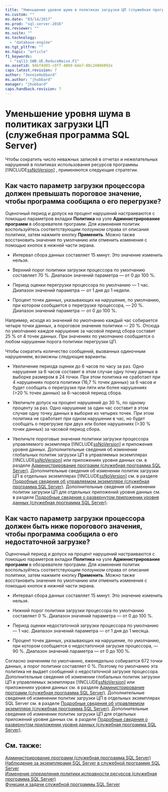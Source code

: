 ```yaml
---
title: "Уменьшение уровня шума в политиках загрузки ЦП (служебная программа SQL Server) | Microsoft Docs"
ms.custom: ""
ms.date: "03/14/2017"
ms.prod: "sql-server-2016"
ms.reviewer: ""
ms.suite: ""
ms.technology: 
  - "database-engine"
ms.tgt_pltfrm: ""
ms.topic: "article"
f1_keywords: 
  - "sql13.SWB.UE.ReduceNoise.F1"
ms.assetid: 94bf4d93-c0ff-4869-bde7-80c24866092e
caps.latest.revision: 7
author: "JennieHubbard"
ms.author: "jhubbard"
manager: "jhubbard"
caps.handback.revision: 7
---
```

# Уменьшение уровня шума в политиках загрузки ЦП (служебная программа SQL Server)
  Чтобы сократить число неважных записей в отчетах и нежелательных нарушений в политиках использования ресурсов программы [!INCLUDE[ssNoVersion](../../includes/ssnoversion-md.md)] , применяются следующие стратегии.  
  
## Как часто параметр загрузки процессора должен превышать пороговое значение, чтобы программа сообщила о его перегрузке?  
 Оценочный период и допуск на процент нарушений настраиваются с помощью параметров вкладки **Политика** на узле **Администрирование программ** в обозревателе программ. Для изменения политик воспользуйтесь соответствующим ползунком справа от описания политики, затем нажмите кнопку **Применить**. Можно также восстановить значения по умолчанию или отменить изменения с помощью кнопок в нижней части экрана.  
  
-   Интервал сбора данных составляет 15 минут. Это значение изменить нельзя.  
  
-   Верхний порог политики загрузки процессора по умолчанию составляет 70 %. Диапазон значений параметра — от 0 до 100 %.  
  
-   Период оценки перегрузки процессора по умолчанию — 1 час. Диапазон значений параметра — от 1 дня до 1 недели.  
  
-   Процент точек данных, указывающих на нарушение, по умолчанию, при котором сообщается о перегрузке процессора, — 20 %. Диапазон значений параметра — от 0 до 100 %.  
  
 Например, исходя из значений по умолчанию каждый час собирается четыре точки данных, а пороговое значение политики — 20 %. Отсюда по умолчанию каждое нарушение за часовой период сбора составит 25 % от 4 точек данных. При значениях по умолчанию сообщается о любом нарушении порога политики перегрузки ЦП.  
  
 Чтобы сократить количество сообщений, вызванных одиночным нарушением, возможны следующие варианты.  
  
-   Увеличение периода оценки до 6 часов по часу за раз. Одно нарушение за 6 часов составит в этом случае одну точку данных в выборке размером в 24 точки. При этом политика не сработает при 4 нарушениях порога политики (16,7 % точек данных) за 6 часов и будет сообщать о перегрузке при пяти или более нарушениях (>20 % точек данных) за 6-часовой период сбора.  
  
-   Увеличьте допуск на процент нарушений до 30 %, по одному проценту за раз. Одно нарушение за один час составит в этом случае одну точку данных в выборке из четырех точек. При этом политика не сработает при одном нарушении в час, но будет сообщать о перегрузке при двух или более нарушениях (>30 % точек данных) за часовой период сбора.  
  
-   Увеличьте пороговые значения политики загрузки процессора управляемого экземпляра [!INCLUDE[ssNoVersion](../../includes/ssnoversion-md.md)] и приложения уровня данных. Дополнительные сведения об изменении глобальных политик загрузки ЦП в управляемых экземплярах [!INCLUDE[ssNoVersion](../../includes/ssnoversion-md.md)] или приложениях уровня данных см. в разделе [Администрирование программ (служебная программа SQL Server)](../Topic/Utility%20Administration%20\(SQL%20Server%20Utility\).md). Дополнительные сведения об изменении политик загрузки ЦП в отдельных экземплярах [!INCLUDE[ssNoVersion](../../includes/ssnoversion-md.md)] см. в разделе [Подробные сведения об управляемом экземпляре (служебная программа SQL Server)](../Topic/Managed%20Instance%20Details%20\(SQL%20Server%20Utility\).md). Дополнительные сведения об изменении политик загрузки ЦП для отдельных приложений уровня данных см. в разделе [Подробные сведения о развернутом приложении уровня данных (служебная программа SQL Server)](../Topic/Deployed%20Data-tier%20Application%20Details%20\(SQL%20Server%20Utility\).md).  
  
## Как часто параметр загрузки процессора должен быть ниже порогового значения, чтобы программа сообщила о его недостаточной загрузке?  
 Оценочный период и допуск на процент нарушений настраиваются с помощью параметров вкладки **Политика** на узле **Администрирование программ** в обозревателе программ. Для изменения политик воспользуйтесь соответствующим ползунком справа от описания политики, затем нажмите кнопку **Применить**. Можно также восстановить значения по умолчанию или отменить изменения с помощью кнопок в нижней части экрана.  
  
-   Интервал сбора данных составляет 15 минут. Это значение изменить нельзя.  
  
-   Нижний порог политики загрузки процессора по умолчанию составляет 0 %. Диапазон значений параметра — от 0 до 100 %.  
  
-   Период оценки недостаточной загрузки процессора по умолчанию — 1 час. Диапазон значений параметра — от 1 дня до 1 месяца.  
  
-   Процент точек данных, указывающих на нарушение, по умолчанию, при котором сообщается о недостаточной загрузке процессора, — 90 %. Диапазон значений параметра — от 0 до 100 %.  
  
 Согласно значениям по умолчанию, еженедельно собирается 672 точки данных, а порог политики составляет 0 %. Поэтому по умолчанию эта политика не выдает сообщений о недостаточной загрузке процессора. Дополнительные сведения об изменении глобальных политик загрузки ЦП в управляемых экземплярах [!INCLUDE[ssNoVersion](../../includes/ssnoversion-md.md)] или приложениях уровня данных см. в разделе [Администрирование программ (служебная программа SQL Server)](../Topic/Utility%20Administration%20\(SQL%20Server%20Utility\).md). Дополнительные сведения об изменении политик загрузки ЦП в отдельных экземплярах SQL Server см. в разделе [Подробные сведения об управляемом экземпляре (служебная программа SQL Server)](../Topic/Managed%20Instance%20Details%20\(SQL%20Server%20Utility\).md). Дополнительные сведения об изменении политик загрузки ЦП для отдельных приложений уровня данных см. в разделе [Подробные сведения о развернутом приложении уровня данных (служебная программа SQL Server)](../Topic/Deployed%20Data-tier%20Application%20Details%20\(SQL%20Server%20Utility\).md).  
  
## См. также:  
 [Администрирование программ (служебная программа SQL Server)](../Topic/Utility%20Administration%20\(SQL%20Server%20Utility\).md)   
 [Наблюдение за экземплярами SQL Server в служебной программе SQL Server](../../relational-databases/manage/monitor-instances-of-sql-server-in-the-sql-server-utility.md)   
 [Изменение определения политики исправности ресурсов (служебная программа SQL Server)](../../relational-databases/manage/modify-a-resource-health-policy-definition-sql-server-utility.md)   
 [Функции и задачи служебной программы SQL Server](../../relational-databases/manage/sql-server-utility-features-and-tasks.md)  
  
  